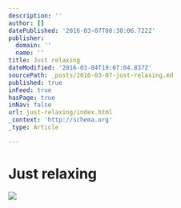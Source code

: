 ```yaml
---
description: ''
author: []
datePublished: '2016-03-07T00:30:06.722Z'
publisher:
  domain: ''
  name: ''
title: Just relaxing
dateModified: '2016-03-04T19:07:04.837Z'
sourcePath: _posts/2016-03-07-just-relaxing.md
published: true
inFeed: true
hasPage: true
inNav: false
url: just-relaxing/index.html
_context: 'http://schema.org'
_type: Article

---
```

# Just relaxing
![](https://the-grid-user-content.s3-us-west-2.amazonaws.com/1ba85de6-f2bf-40ce-9ed2-ffccf168179f.png)